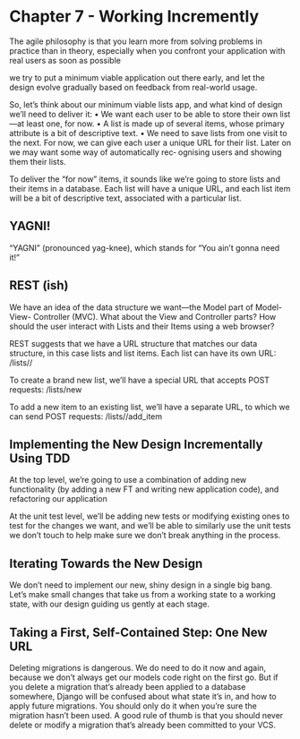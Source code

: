 # Chapter 7 - Working Incremently

The agile philosophy is that you learn more from solving problems in practice than in theory, especially when you confront your application with real users as soon as possible

we try to put a minimum viable application out there early, and let the design evolve gradually based on feedback from real-world usage.

So, let’s think about our minimum viable lists app, and what kind of design we’ll need to deliver it:
• We want each user to be able to store their own list—at least one, for now.
• A list is made up of several items, whose primary attribute is a bit of descriptive text.
• We need to save lists from one visit to the next. For now, we can give each user a unique URL for their list. Later on we may want some way of automatically rec‐ ognising users and showing them their lists.

To deliver the “for now” items, it sounds like we’re going to store lists and their items in a database. Each list will have a unique URL, and each list item will be a bit of descriptive text, associated with a particular list.

## YAGNI!

“YAGNI” (pronounced yag-knee), which stands for “You ain’t gonna need it!”

## REST (ish)

We have an idea of the data structure we want—the Model part of Model-View- Controller (MVC). What about the View and Controller parts? How should the user interact with Lists and their Items using a web browser?

REST suggests that we have a URL structure that matches our data structure, in this case lists and list items. Each list can have its own URL:
/lists/<list identifier>/

To create a brand new list, we’ll have a special URL that accepts POST requests:
/lists/new

To add a new item to an existing list, we’ll have a separate URL, to which we can send POST requests:
/lists/<list identifier>/add_item

## Implementing the New Design Incrementally Using TDD

At the top level, we’re going to use a combination of adding new functionality (by adding a new FT and writing new application code), and refactoring our application

At the unit test level, we’ll be adding new tests or modifying existing ones to test for the changes we want, and we’ll be able to similarly use the unit tests we don’t touch to help make sure we don’t break anything in the process.

## Iterating Towards the New Design

We don’t need to implement our new, shiny design in a single big bang. Let’s make small changes that take us from a working state to a working state, with our design guiding us gently at each stage.

## Taking a First, Self-Contained Step: One New URL

Deleting migrations is dangerous. We do need to do it now and again, because we don’t always get our models code right on the first go. But if you delete a migration that’s already been applied to a database somewhere, Django will be confused about what state it’s in, and how to apply future migrations. You should only do it when you’re sure the migration hasn’t been used. A good rule of thumb is that you should never delete or modify a migration that’s already been committed to your VCS.
